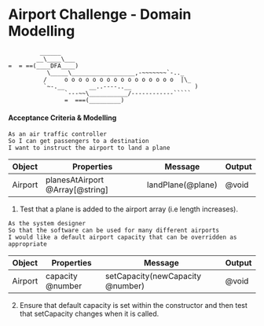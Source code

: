 Airport Challenge - Domain Modelling
=================

```
         ______
        __\____\___
=  = ==(____DFA____)
           \_____\__________________,-~~~~~~~`-.._
          /     o o o o o o o o o o o o o o o o  |\_
          `~-.__       __..----..__                  )
                `---~~\___________/------------`````
                =  ===(_________)

```


#### Acceptance Criteria & Modelling
```
As an air traffic controller
So I can get passengers to a destination
I want to instruct the airport to land a plane
```

| Object | Properties | Message | Output |
| ----------- | ----------- | ----------- | ----------- |
| Airport | planesAtAirport @Array[@string]| landPlane(@plane) | @void|

1. Test that a plane is added to the airport array (i.e length increases).

```
As the system designer
So that the software can be used for many different airports
I would like a default airport capacity that can be overridden as appropriate
```

| Object | Properties | Message | Output |
| ----------- | ----------- | ----------- | ----------- |
| Airport | capacity @number| setCapacity(newCapacity @number) | @void|

2. Ensure that default capacity is set within the constructor and then test that setCapacity changes when it is called.